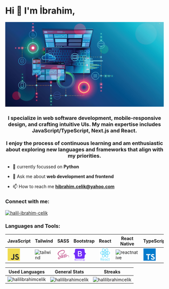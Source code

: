 <h1 align="left">Hi 👋 I'm İbrahim,</h1>

![Front-End Development](https://github.com/halilibrahimcelik/halilibrahimcelik/blob/main/banner.jpg)

<h3 align="center">I specialize in web software development, mobile-responsive design, and crafting intuitive UIs. My main expertise includes  JavaScript/TypeScript, Next.js and React.
<br/>	
<br/>
 I enjoy the process of continuous learning and am enthusiastic about exploring new languages and frameworks that align with my priorities.</h3>

- 🌱 currently focussed on **Python**

- 💬 Ask me about **web development  and frontend**

- 📫 How to reach me **hibrahim.celik@yahoo.com**



<h3 align="left">Connect with me:</h3>
<p align="left">
<a href="https://linkedin.com/in/halil-ibrahim-celik" target="blank"><img align="center" src="https://raw.githubusercontent.com/rahuldkjain/github-profile-readme-generator/master/src/images/icons/Social/linked-in-alt.svg" alt="halil-ibrahim-celik" height="30" width="30" /></a>
</p>

<h3 align="left">Languages and Tools:</h3>

|JavaScript| Tailwind|SASS |Bootstrap  | React | React Native | TypeScript | Next.js | Redux | TanStack| Graphql| Postman| Firebase |Chart.js |Framer|Figma|Jest|
|-------------|------------| -------- | -------------|---------|----------|--------|--------|--------|----------|-------|------|-------|-------|-----|------|-----|
|<img src="https://raw.githubusercontent.com/devicons/devicon/master/icons/javascript/javascript-original.svg" alt="javascript" width="40" height="40"/> |<img src="https://www.vectorlogo.zone/logos/tailwindcss/tailwindcss-icon.svg" alt="tailwind" width="40" height="40"/> |<img src="https://raw.githubusercontent.com/devicons/devicon/master/icons/sass/sass-original.svg" alt="sass" width="40" height="40"/> |    <img  align="center" src="https://raw.githubusercontent.com/devicons/devicon/master/icons/bootstrap/bootstrap-plain-wordmark.svg" alt="bootstrap" width="40" height="40"/>|    <img src="https://raw.githubusercontent.com/devicons/devicon/master/icons/react/react-original-wordmark.svg" alt="react" width="40" height="40"/>|   <img src="https://reactnative.dev/img/header_logo.svg" alt="reactnative" width="40" height="40"/>| <img src="https://raw.githubusercontent.com/devicons/devicon/master/icons/typescript/typescript-original.svg" alt="typescript" width="40" height="40"/> | <img src="https://cdn.worldvectorlogo.com/logos/nextjs-2.svg" alt="nextjs" width="40" height="40"/> | <img src="https://raw.githubusercontent.com/devicons/devicon/master/icons/redux/redux-original.svg" alt="redux" width="40" height="40"/> |<img src="https://tanstack.com/_build/assets/logo-color-100w-lPbOTx1K.png" alt="tanstack" width="40" height="40"/>  |<img src="https://www.vectorlogo.zone/logos/graphql/graphql-icon.svg" alt="graphql" width="40" height="40"/>|   <img src="https://www.vectorlogo.zone/logos/getpostman/getpostman-icon.svg" alt="postman" width="40" height="40"/> |<img src="https://www.vectorlogo.zone/logos/firebase/firebase-icon.svg" alt="firebase" width="40" height="40"/>|<img src="https://www.chartjs.org/media/logo-title.svg" alt="chartjs" width="40" height="40"/> | <img src="https://www.vectorlogo.zone/logos/framer/framer-icon.svg" alt="framer" width="40" height="40"/>|<img src="https://www.vectorlogo.zone/logos/figma/figma-icon.svg" alt="figma" width="40" height="40"/>|<img src="https://www.vectorlogo.zone/logos/jestjsio/jestjsio-icon.svg" alt="jest" width="40" height="40"/>|


|Used Languages|General Stats|Streaks|
|------|-----|-----|
|<img align="left" src="https://github-readme-stats.vercel.app/api/top-langs?username=halilibrahimcelik&show_icons=true&locale=en&layout=compact" alt="halilibrahimcelik" />|<img align="center" src="https://github-readme-stats.vercel.app/api?username=halilibrahimcelik&show_icons=true&locale=en" alt="halilibrahimcelik" />|<img align="center" src="https://github-readme-streak-stats.herokuapp.com/?user=halilibrahimcelik&" alt="halilibrahimcelik" />|
